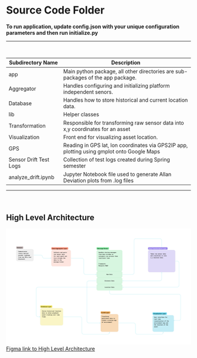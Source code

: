 # Source Code Folder
**To run application, update config.json with your unique configuration parameters and then run initialize.py**  

------
  
<br>

| Subdirectory Name | Description |
|---|---|
|app| Main python package, all other directories are sub-packages of the app package.|
|Aggregator | Handles configuring and initializing platform independent senors.|
|Database |Handles how to store historical and current location data. |
|lib |Helper classes|
|Transformation |Responsible for transforming raw sensor data into x,y coordinates for an asset |
|Visualization | Front end for visualizing asset location.|
| GPS | Reading in GPS lat, lon coordinates via GPS2IP app, plotting using gmplot onto Google Maps | 
| Sensor Drift Test Logs | Collection of test logs created during Spring semester | 
| analyze_drift.ipynb | Jupyter Notebook file used to generate Allan Deviation plots from .log files |

------
<br>

## High Level Architecture

![High Level Architecture](../Documentation/high_level_architecture.png "High Level Architecture")  
[Figma link to High Level Architecture](https://www.figma.com/file/QpHLV2bYdOp85XvTa2iev8/Capstone-High-Level-Architecture?node-id=0%3A1&t=K7Jq5j7D3IPaZaWu-1)

